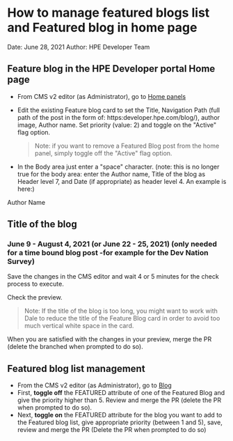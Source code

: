 # How to manage featured blogs list and Featured blog in home page

Date: June 28, 2021
Author: HPE Developer Team

## Feature blog in the HPE Developer portal Home page
* From CMS v2 editor (as Administrator), go to [Home panels](https://hpe-dev-portal.netlify.app/admin/#/collections/homepanels)
* Edit the existing Feature blog card to set the Title, Navigation Path (full path of the post in the form of: https:developer.hpe.com/blog/<blog-title>), author image, Author name. Set priority (value: 2) and toggle on the "Active" flag option.
 
  >Note: if you want to remove a Featured Blog post from the home panel, simply toggle off the "Active" flag option.
  
* In the Body area just enter a "space" character. 
  (note: this is no longer true for the body area: enter the Author name, Title of the blog as Header level 7, and Date (if appropriate) as header level 4. An example is here:)
  
 Author Name
 
 ## Title of the blog
 
 ### June 9 - August 4, 2021 (or June 22 - 25, 2021) (only needed for a time bound blog post -for example for the Dev Nation Survey)
 
 Save the changes in the CMS editor and wait 4 or 5 minutes for the check process to execute.
 
 Check the preview.
 
 >Note: If the title of the blog is too long, you might want to work with Dale to reduce the title of the Feature Blog card in order to avoid too much vertical white space in the card.
 
 When you are satisfied with the changes in your preview, merge the PR (delete the branched when prompted to do so).
 
 ## Featured blog list management
 * From the CMS v2 editor (as Administrator), go to [Blog](https://hpe-dev-portal.netlify.app/admin/#/collections/blog)
 * First, **toggle off** the FEATURED attribute of one of the Featured Blog and give the priority higher than 5. Review and merge the PR (delete the PR when prompted to do so).
 * Next, **toggle on** the FEATURED attribute for the blog you want to add to the Featured blog list, give appropriate priority (between 1 and 5), save, review and merge the PR (Delete the PR when prompted to do so)

